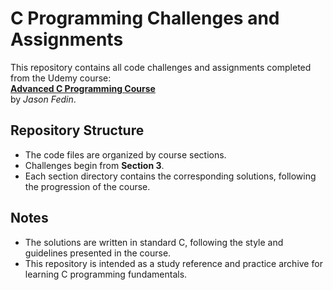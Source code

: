 # C Programming Challenges and Assignments

This repository contains all code challenges and assignments completed from the Udemy course:  
**[Advanced C Programming Course](https://www.udemy.com/course/advanced-c-programming-course)**  
by *Jason Fedin*.  

## Repository Structure
- The code files are organized by course sections.  
- Challenges begin from **Section 3**.  
- Each section directory contains the corresponding solutions, following the progression of the course.  

## Notes
- The solutions are written in standard C, following the style and guidelines presented in the course.  
- This repository is intended as a study reference and practice archive for learning C programming fundamentals.  
